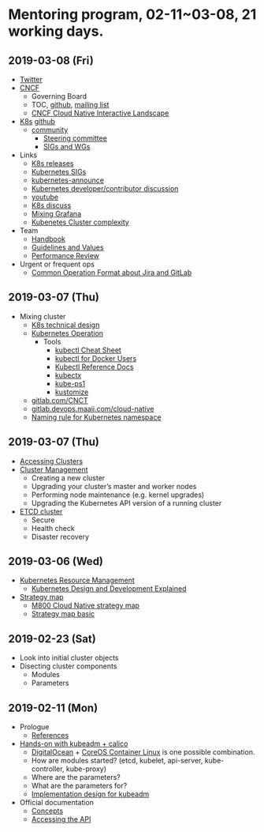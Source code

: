 # Mentoring program, 02-11~03-08, 21 working days.

## 2019-03-08 (Fri)
- [Twitter](https://twitter.com/gosharplite/following)
- [CNCF](https://www.cncf.io/)
  - Governing Board
  - TOC, [github](https://github.com/cncf/toc), [mailing list](https://lists.cncf.io/g/cncf-toc/messages)
  - [CNCF Cloud Native Interactive Landscape](https://landscape.cncf.io/)
- [K8s](https://kubernetes.io/) [github](https://github.com/kubernetes)
  - [community](https://github.com/kubernetes/community)
    - [Steering committee](https://github.com/kubernetes/steering)
    - [SIGs and WGs](https://github.com/kubernetes/community/blob/master/sig-list.md)
- Links
  - [K8s releases](https://github.com/kubernetes/kubernetes/releases)
  - [Kubernetes SIGs](https://github.com/kubernetes-sigs)
  - [kubernetes-announce](https://groups.google.com/forum/#!forum/kubernetes-announce)
  - [Kubernetes developer/contributor discussion](https://groups.google.com/forum/#!forum/kubernetes-dev)
  - [youtube](https://www.youtube.com/channel/UCZ2bu0qutTOM0tHYa_jkIwg/videos)
  - [K8s discuss](https://discuss.kubernetes.io/)
  - [Mixing Grafana](http://kube-worker.cloud.m800.com:30005/?orgId=1)
  - [Kubenetes Cluster complexity](https://issuetracking.maaii.com:9443/pages/viewpage.action?spaceKey=CN&title=Kubenetes+Cluster+complexity)
- Team
  - [Handbook](https://issuetracking.maaii.com:9443/display/CN/Handbook)
  - [Guidelines and Values](https://docs.google.com/presentation/d/1qLK6HFQuB-OH4tX1NGyO8skIFBiEbyW1uQI-b7At4nY/edit#slide=id.p1)
  - [Performance Review](https://docs.google.com/presentation/d/1K0hpEv7rxqsN0y0MCY4uTNVL6PBN9V-mSEd9vE09jMs/edit#slide=id.p1)
- Urgent or frequent ops
  - [Common Operation Format about Jira and GitLab](https://docs.google.com/presentation/d/1D8X7bQtiweUoSUxVwbNjvwZFfFvRWszwSxFgpjgEFbU/edit#slide=id.p)

## 2019-03-07 (Thu)
- Mixing cluster
  - [K8s technical design](https://issuetracking.maaii.com:9443/display/SOC/K8s+technical+design)
  - [Kubernetes Operation](https://issuetracking.maaii.com:9443/display/CN/Kubernetes+Operation)
    - Tools
      - [kubectl Cheat Sheet](https://kubernetes.io/docs/reference/kubectl/cheatsheet/)
      - [kubectl for Docker Users](https://kubernetes.io/docs/reference/kubectl/docker-cli-to-kubectl/)
      - [Kubectl Reference Docs](https://kubernetes.io/docs/reference/generated/kubectl/kubectl-commands)
      - [kubectx](https://github.com/ahmetb/kubectx)
      - [kube-ps1](https://github.com/jonmosco/kube-ps1)
      - [kustomize](https://github.com/kubernetes-sigs/kustomize)
  - [gitlab.com/CNCT](https://gitlab.com/CNCT)
  - [gitlab.devops.maaii.com/cloud-native](https://gitlab.devops.maaii.com/cloud-native)
  - [Naming rule for Kubernetes namespace](https://issuetracking.maaii.com:9443/pages/viewpage.action?spaceKey=TBRD&title=20180814+Naming+rule+for+Kubernetes+namespace)

## 2019-03-07 (Thu)
- [Accessing Clusters](https://kubernetes.io/docs/tasks/access-application-cluster/access-cluster/)
- [Cluster Management](https://kubernetes.io/docs/tasks/administer-cluster/cluster-management/)
  - Creating a new cluster
  - Upgrading your cluster’s master and worker nodes
  - Performing node maintenance (e.g. kernel upgrades)
  - Upgrading the Kubernetes API version of a running cluster
- [ETCD cluster](https://github.com/etcd-io/etcd)
  - Secure
  - Health check
  - Disaster recovery

## 2019-03-06 (Wed)
- [Kubernetes Resource Management](https://github.com/kubernetes/community/blob/master/contributors/design-proposals/architecture/resource-management.md)
  - [Kubernetes Design and Development Explained](https://thenewstack.io/kubernetes-design-and-development-explained)
- [Strategy map](https://www.facebook.com/groups/1868708016534431/permalink/2034137079991523/)
  - [M800 Cloud Native strategy map](https://docs.google.com/presentation/d/1MU-_srB0eWBUWks4vDLn5cvzPrOpcSRbXPQrN0-VrVk/edit#slide=id.g445b95b491_0_692)
  - [Strategy map basic](https://issuetracking.maaii.com:9443/display/CN/Presentations?preview=/65136093/82297136/Strategy%20Map%20Basic.pdf)

## 2019-02-23 (Sat)
- Look into initial cluster objects
- Disecting cluster components
  - Modules
  - Parameters
  
## 2019-02-11 (Mon)
- Prologue
  - [References](https://github.com/gosharplite/RichardHCL/blob/master/references.md)
- [Hands-on with kubeadm + calico](https://kubernetes.io/docs/setup/independent/install-kubeadm/)
  - [DigitalOcean](https://cloud.digitalocean.com/login) + [CoreOS Container Linux](https://coreos.com/releases/) is one possible combination.
  - How are modules started? (etcd, kubelet, api-server, kube-controller, kube-proxy)
  - Where are the parameters?
  - What are the parameters for?
  - [Implementation design for kubeadm](https://github.com/kubernetes/kubeadm/blob/master/docs/design/design_v1.10.md)
- Official documentation
  - [Concepts](https://kubernetes.io/docs/concepts/) 
  - [Accessing the API](https://kubernetes.io/docs/admin/accessing-the-api/)
